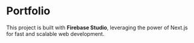 # Portfolio

This project is built with **Firebase Studio**, leveraging the power of Next.js for fast and scalable web development.
